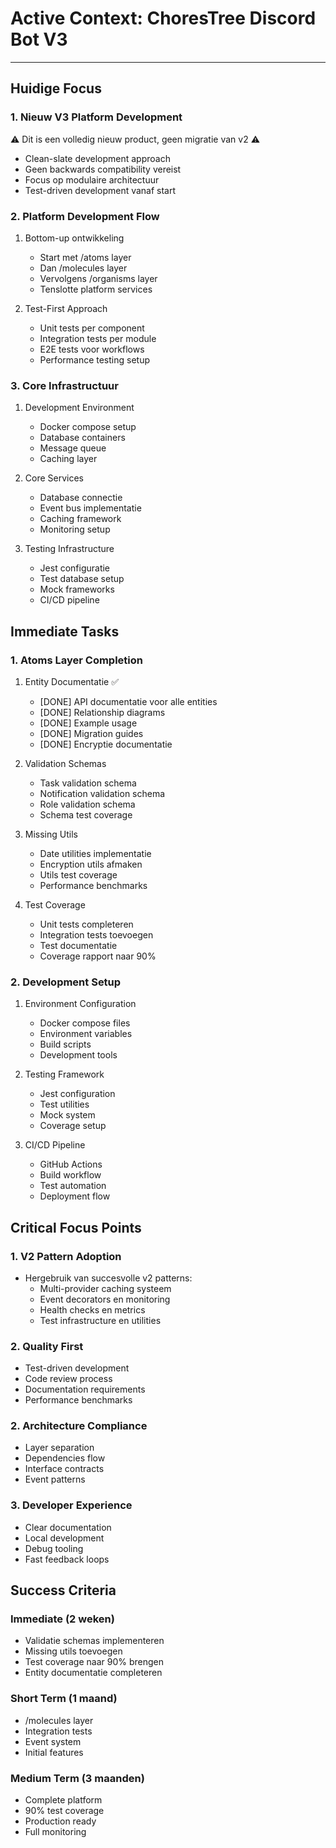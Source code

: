 # Active Context: ChoresTree Discord Bot V3

---

## Huidige Focus

### 1. Nieuw V3 Platform Development
⚠️ Dit is een volledig nieuw product, geen migratie van v2 ⚠️

- Clean-slate development approach
- Geen backwards compatibility vereist
- Focus op modulaire architectuur
- Test-driven development vanaf start

### 2. Platform Development Flow
1. Bottom-up ontwikkeling
   - Start met /atoms layer
   - Dan /molecules layer
   - Vervolgens /organisms layer
   - Tenslotte platform services

2. Test-First Approach
   - Unit tests per component
   - Integration tests per module
   - E2E tests voor workflows
   - Performance testing setup

### 3. Core Infrastructuur
1. Development Environment
   - Docker compose setup
   - Database containers
   - Message queue
   - Caching layer

2. Core Services
   - Database connectie
   - Event bus implementatie
   - Caching framework
   - Monitoring setup

3. Testing Infrastructure
   - Jest configuratie
   - Test database setup
   - Mock frameworks
   - CI/CD pipeline

## Immediate Tasks

### 1. Atoms Layer Completion
1. Entity Documentatie ✅
   - [DONE] API documentatie voor alle entities
   - [DONE] Relationship diagrams
   - [DONE] Example usage
   - [DONE] Migration guides
   - [DONE] Encryptie documentatie

2. Validation Schemas
   - Task validation schema
   - Notification validation schema
   - Role validation schema
   - Schema test coverage

3. Missing Utils
   - Date utilities implementatie
   - Encryption utils afmaken
   - Utils test coverage
   - Performance benchmarks

4. Test Coverage
   - Unit tests completeren
   - Integration tests toevoegen
   - Test documentatie
   - Coverage rapport naar 90%

### 2. Development Setup
1. Environment Configuration
   - Docker compose files
   - Environment variables
   - Build scripts
   - Development tools

2. Testing Framework
   - Jest configuration
   - Test utilities
   - Mock system
   - Coverage setup

3. CI/CD Pipeline
   - GitHub Actions
   - Build workflow
   - Test automation
   - Deployment flow

## Critical Focus Points

### 1. V2 Pattern Adoption
- Hergebruik van succesvolle v2 patterns:
  * Multi-provider caching systeem
  * Event decorators en monitoring
  * Health checks en metrics
  * Test infrastructure en utilities

### 2. Quality First
- Test-driven development
- Code review process
- Documentation requirements
- Performance benchmarks

### 2. Architecture Compliance
- Layer separation
- Dependencies flow
- Interface contracts
- Event patterns

### 3. Developer Experience
- Clear documentation
- Local development
- Debug tooling
- Fast feedback loops

## Success Criteria

### Immediate (2 weken)
- Validatie schemas implementeren
- Missing utils toevoegen
- Test coverage naar 90% brengen
- Entity documentatie completeren

### Short Term (1 maand)
- /molecules layer
- Integration tests
- Event system
- Initial features

### Medium Term (3 maanden)
- Complete platform
- 90% test coverage
- Production ready
- Full monitoring